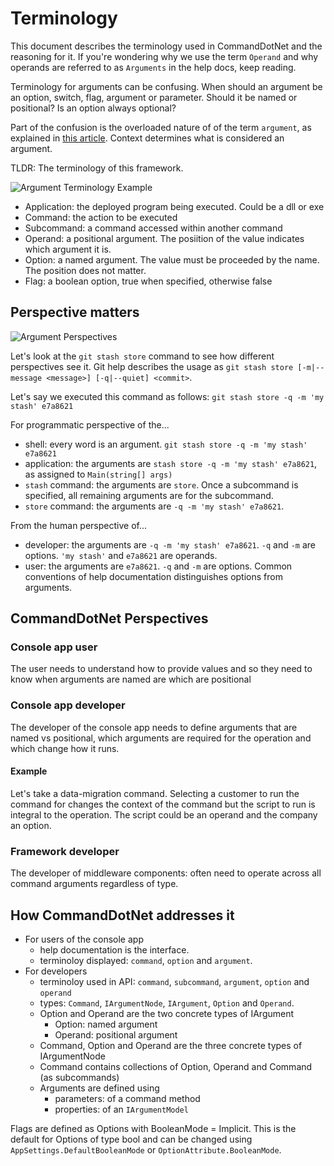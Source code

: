 # Terminology

This document describes the terminology used in CommandDotNet and the reasoning for it. If you're wondering why we use the term `Operand` and why operands are referred to as `Arguments` in the help docs, keep reading.

Terminology for arguments can be confusing. When should an argument be an option, switch, flag, argument or parameter. Should it be named or positional? Is an option always optional?

Part of the confusion is the overloaded nature of of the term `argument`, as explained in [this article](http://www.informit.com/articles/article.aspx?p=175771). Context determines what is considered an argument. 

TLDR: The terminology of this framework.

![Argument Terminology Example](./diagrams/ArgTermsExample.png)

* Application: the deployed program being executed. Could be a dll or exe
* Command: the action to be executed
* Subcommand: a command accessed within another command
* Operand: a positional argument. The posiition of the value indicates which argument it is.
* Option: a named argument. The value must be proceeded by the name. The position does not matter.
* Flag: a boolean option, true when specified, otherwise false

## Perspective matters

![Argument Perspectives](./diagrams/ArgumentPerspectives.png)

Let's look at the `git stash store` command to see how different perspectives see it. 
Git help describes the usage as `git stash store [-m|--message <message>] [-q|--quiet] <commit>`. 

Let's say we executed this command as follows: `git stash store -q -m 'my stash' e7a8621`

For programmatic perspective of the...

* shell: every word is an argument. `git stash store -q -m 'my stash' e7a8621` 
* application: the arguments are `stash store -q -m 'my stash' e7a8621`, as assigned to `Main(string[] args)`
* `stash` command: the arguments are `store`. Once a subcommand is specified, all remaining arguments are for the subcommand.
* `store` command: the arguments are `-q -m 'my stash' e7a8621`.

From the human perspective of...

* developer: the arguments are `-q -m 'my stash' e7a8621`. `-q` and `-m` are options. `'my stash'` and `e7a8621` are operands.
* user: the arguments are `e7a8621`. `-q` and `-m` are options. Common conventions of help documentation distinguishes options from arguments.

## CommandDotNet Perspectives

### Console app user

The user needs to understand how to provide values and so they need to know when arguments are named are which are positional

### Console app developer
The developer of the console app needs to define arguments that are named vs positional, which arguments are required for the operation and which change how it runs. 

#### Example
Let's take a data-migration command. Selecting a customer to run the command for changes the context of the command but the script to run is integral to the operation. The script could be an operand and the company an option.

### Framework developer
The developer of middleware components: often need to operate across all command arguments regardless of type.

## How CommandDotNet addresses it

* For users of the console app
    * help documentation is the interface. 
    * terminoloy displayed: `command`, `option` and `argument`.
* For developers
    * terminoloy used in API: `command`, `subcommand`, `argument`, `option` and `operand`
    * types: `Command`, `IArgumentNode`, `IArgument`, `Option` and `Operand`.
    * Option and Operand are the two concrete types of IArgument
        * Option: named argument
        * Operand: positional argument
    * Command, Option and Operand are the three concrete types of IArgumentNode
    * Command contains collections of Option, Operand and Command (as subcommands)
    * Arguments are defined using
        * parameters: of a command method
        * properties: of an `IArgumentModel`

Flags are defined as Options with BooleanMode = Implicit.  This is the default for Options of type bool and can be changed using `AppSettings.DefaultBooleanMode` or `OptionAttribute.BooleanMode`.
